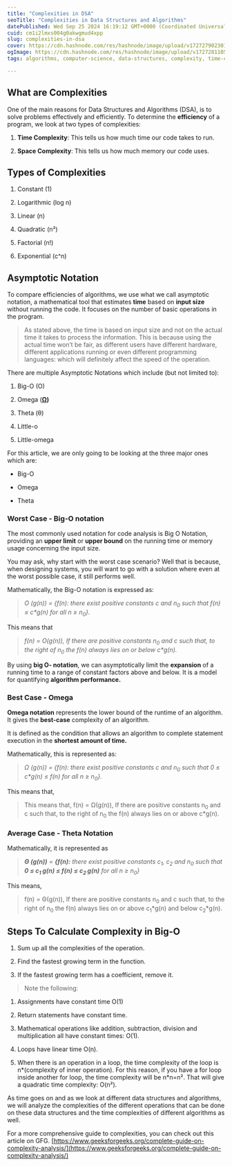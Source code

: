```yaml
---
title: "Complexities in DSA"
seoTitle: "Complexities in Data Structures and Algorithms"
datePublished: Wed Sep 25 2024 16:19:12 GMT+0000 (Coordinated Universal Time)
cuid: cm1i2lmxs004g0akwgmud4xpp
slug: complexities-in-dsa
cover: https://cdn.hashnode.com/res/hashnode/image/upload/v1727279023019/f2abef85-114b-40de-9c57-f4eb73a1f4d9.png
ogImage: https://cdn.hashnode.com/res/hashnode/image/upload/v1727281105084/a9bb8832-adcf-4ee5-a67d-71eb8377a3fa.png
tags: algorithms, computer-science, data-structures, complexity, time-complexity, dsa, space-complexity

---
```


## What are Complexities

One of the main reasons for Data Structures and Algorithms (DSA), is to solve problems effectively and efficiently. To determine the **efficiency** of a program, we look at two types of complexities:

1. **Time Complexity**: This tells us how much time our code takes to run.
    
2. **Space Complexity**: This tells us how much memory our code uses.
    

## Types of Complexities

1. Constant (1)
    
2. Logarithmic (log n)
    
3. Linear (n)
    
4. Quadratic (n²)
    
5. Factorial (n!)
    
6. Exponential (c^n)
    

## Asymptotic Notation

To compare efficiencies of algorithms, we use what we call asymptotic notation, a mathematical tool that estimates **time** based on **input size** without running the code. It focuses on the number of basic operations in the program.

> As stated above, the time is based on input size and not on the actual time it takes to process the information. This is because using the actual time won’t be fair, as different users have different hardware, different applications running or even different programming languages: which will definitely affect the speed of the operation.

There are multiple Asymptotic Notations which include (but not limited to):

1. Big-O (O)
    
2. Omega ([**Ω**](https://www.geeksforgeeks.org/analysis-of-algorithms-big-omega-notation/)**)**
    
3. Theta (θ)
    
4. Little-o
    
5. Little-omega
    

For this article, we are only going to be looking at the three major ones which are:

* Big-O
    
* Omega
    
* Theta
    

### Worst Case - Big-O notation

The most commonly used notation for code analysis is Big O Notation, providing an **upper limit** or **upper bound** on the running time or memory usage concerning the input size.

You may ask, why start with the worst case scenario? Well that is because, when designing systems, you will want to go with a solution where even at the worst possible case, it still performs well.

Mathematically, the Big-O notation is expressed as:

> *O (g(n)) = {f(n): there exist positive constants c and n<sub>0</sub> such that f(n) ≤ c\*g(n) for all n ≥ n<sub>0</sub>}.*

This means that

> *f(n) = O(g(n)), If there are positive constants n<sub>0</sub> and c such that, to the right of n<sub>0</sub> the f(n) always lies on or below c\*g(n).*

By using **big O- notation**, we can asymptotically limit the **expansion** of a running time to a range of constant factors above and below. It is a model for quantifying **algorithm performance.**

### Best Case - Omega

**Omega notation** represents the lower bound of the runtime of an algorithm. It gives the **best-case** complexity of an algorithm.

It is defined as the condition that allows an algorithm to complete statement execution in the **shortest amount of time.**

Mathematically, this is represented as:

> *Ω (g(n)) = {f(n): there exist positive constants c and n<sub>0</sub> such that 0 ≤ c\*g(n) ≤ f(n) for all n ≥ n<sub>0</sub>}.*

This means that,

> This means that, f(n) = Ω(g(n)), If there are positive constants n<sub>0</sub> and c such that, to the right of n<sub>0</sub> the f(n) always lies on or above c\*g(n).

### Average Case - Theta Notation

Mathematically, it is represented as

> ***Θ (g(n))*** *\=* ***{f(n):*** *there exist positive constants c<sub>1</sub>, c<sub>2</sub> and n<sub>0</sub> such that* ***0 ≤ c<sub>1 </sub> g(n) ≤ f(n) ≤ c<sub>2 </sub> g(n)*** *for all n ≥ n<sub>0</sub>}*

This means,

> f(n) = Θ(g(n)), If there are positive constants n<sub>0</sub> and c such that, to the right of n<sub>0</sub> the f(n) always lies on or above c<sub>1</sub>\*g(n) and below c<sub>2</sub>\*g(n).

## Steps To Calculate Complexity in Big-O

1. Sum up all the complexities of the operation.
    
2. Find the fastest growing term in the function.
    
3. If the fastest growing term has a coefficient, remove it.
    

> Note the following:

1. Assignments have constant time O(1)
    
2. Return statements have constant time.
    
3. Mathematical operations like addition, subtraction, division and multiplication all have constant times: O(1).
    
4. Loops have linear time O(n).
    
5. When there is an operation in a loop, the time complexity of the loop is n\*(complexity of inner operation). For this reason, if you have a for loop inside another for loop, the time complexity will be n\*n=n². That will give a quadratic time complexity: O(n²).
    

As time goes on and as we look at different data structures and algorithms, we will analyze the complexities of the different operations that can be done on these data structures and the time complexities of different algorithms as well.

For a more comprehensive guide to complexities, you can check out this article on GFG. [https://www.geeksforgeeks.org/complete-guide-on-complexity-analysis/](https://www.geeksforgeeks.org/complete-guide-on-complexity-analysis/)
